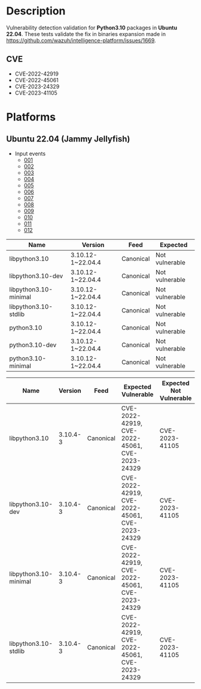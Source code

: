 # Description

Vulnerability detection validation for **Python3.10** packages in **Ubuntu 22.04**. These tests validate the fix in binaries expansion made in https://github.com/wazuh/intelligence-platform/issues/1669.


## CVE

- CVE-2022-42919
- CVE-2022-45061
- CVE-2023-24329
- CVE-2023-41105

# Platforms

## Ubuntu 22.04 (Jammy Jellyfish)

- Input events
  - [001](input_001.json)
  - [002](input_002.json)
  - [003](input_003.json)
  - [004](input_004.json)
  - [005](input_005.json)
  - [006](input_006.json)
  - [007](input_007.json)
  - [008](input_008.json)
  - [009](input_009.json)
  - [010](input_010.json)
  - [011](input_011.json)
  - [012](input_012.json)

|Name|Version|Feed|Expected|
|---|---|---|---|
|libpython3.10|3.10.12-1~22.04.4|Canonical|Not vulnerable|
|libpython3.10-dev|3.10.12-1~22.04.4|Canonical|Not vulnerable|
|libpython3.10-minimal|3.10.12-1~22.04.4|Canonical|Not vulnerable|
|libpython3.10-stdlib|3.10.12-1~22.04.4|Canonical|Not vulnerable|
|python3.10|3.10.12-1~22.04.4|Canonical|Not vulnerable|
|python3.10-dev|3.10.12-1~22.04.4|Canonical|Not vulnerable|
|python3.10-minimal|3.10.12-1~22.04.4|Canonical|Not vulnerable|

|Name|Version|Feed|Expected Vulnerable|Expected Not Vulnerable|
|---|---|---|---|---|
|libpython3.10|3.10.4-3|Canonical|CVE-2022-42919, CVE-2022-45061, CVE-2023-24329|CVE-2023-41105|
|libpython3.10-dev|3.10.4-3|Canonical|CVE-2022-42919, CVE-2022-45061, CVE-2023-24329|CVE-2023-41105|
|libpython3.10-minimal|3.10.4-3|Canonical|CVE-2022-42919, CVE-2022-45061, CVE-2023-24329|CVE-2023-41105|
|libpython3.10-stdlib|3.10.4-3|Canonical|CVE-2022-42919, CVE-2022-45061, CVE-2023-24329|CVE-2023-41105|
